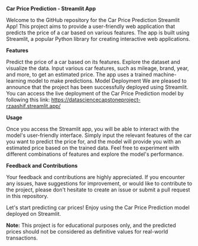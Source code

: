 **Car Price Prediction - Streamlit App<br>**

Welcome to the GitHub repository for the Car Price Prediction Streamlit App! This project aims to provide a user-friendly web application that predicts the price of a car based on various features. The app is built using Streamlit, a popular Python library for creating interactive web applications.

**Features**

Predict the price of a car based on its features.
Explore the dataset and visualize the data.
Input various car features, such as mileage, brand, year, and more, to get an estimated price.
The app uses a trained machine-learning model to make predictions.
Model Deployment
We are pleased to announce that the project has been successfully deployed using Streamlit. You can access the live deployment of the Car Price Prediction model by following this link: https://datasciencecapstoneproject-rzaashif.streamlit.app/

**Usage**

Once you access the Streamlit app, you will be able to interact with the model's user-friendly interface. Simply input the relevant features of the car you want to predict the price for, and the model will provide you with an estimated price based on the trained data. Feel free to experiment with different combinations of features and explore the model's performance.

**Feedback and Contributions**

Your feedback and contributions are highly appreciated. If you encounter any issues, have suggestions for improvement, or would like to contribute to the project, please don't hesitate to create an issue or submit a pull request in this repository.

Let's start predicting car prices! Enjoy using the Car Price Prediction model deployed on Streamlit.

**Note:** This project is for educational purposes only, and the predicted prices should not be considered as definitive values for real-world transactions.
